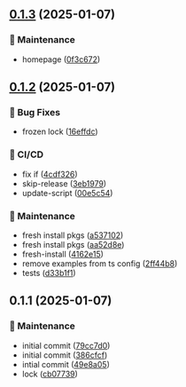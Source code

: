 

## [0.1.3](https://github.com/arshad-yaseen/pdf-to-images-browser/compare/0.1.2...0.1.3) (2025-01-07)


### 🔧 Maintenance

* homepage ([0f3c672](https://github.com/arshad-yaseen/pdf-to-images-browser/commit/0f3c6728f05a47490df123286af6cfb0a5571b3f))

## [0.1.2](https://github.com/arshad-yaseen/pdf-to-images-browser/compare/0.1.1...0.1.2) (2025-01-07)

### 🐛 Bug Fixes

- frozen lock ([16effdc](https://github.com/arshad-yaseen/pdf-to-images-browser/commit/16effdc028d29f113a91a343d39bc4c434524526))

### 🔧 CI/CD

- fix if ([4cdf326](https://github.com/arshad-yaseen/pdf-to-images-browser/commit/4cdf3260f4682bf66bcef1c830344fdc7021c077))
- skip-release ([3eb1979](https://github.com/arshad-yaseen/pdf-to-images-browser/commit/3eb1979b2a487a22cf94af7bd43a88432d0c5775))
- update-script ([00e5c54](https://github.com/arshad-yaseen/pdf-to-images-browser/commit/00e5c548d2080e180907d1c4fcdd5cd40583f683))

### 🔧 Maintenance

- fresh install pkgs ([a537102](https://github.com/arshad-yaseen/pdf-to-images-browser/commit/a537102da17e7cec98bc31f6f3b6b05e7e6c3cf7))
- fresh install pkgs ([aa52d8e](https://github.com/arshad-yaseen/pdf-to-images-browser/commit/aa52d8eb1d52f8eadd08dd93a483bb4cea657a48))
- fresh-install ([4162e15](https://github.com/arshad-yaseen/pdf-to-images-browser/commit/4162e151bd45bf1f2a3fe2a9a3deb3f2c88b9f7b))
- remove examples from ts config ([2ff44b8](https://github.com/arshad-yaseen/pdf-to-images-browser/commit/2ff44b8fae786cae561f5cad76ce7acfaf54e7f4))
- tests ([d33b1f1](https://github.com/arshad-yaseen/pdf-to-images-browser/commit/d33b1f149459aa9162327f4eb41093c25b6a812e))

## 0.1.1 (2025-01-07)

### 🔧 Maintenance

- initial commit ([79cc7d0](https://github.com/arshad-yaseen/pdf-to-images-browser/commit/79cc7d0820f85cc00ed3dd9ebc779ee9b82d3bba))
- initial commit ([386cfcf](https://github.com/arshad-yaseen/pdf-to-images-browser/commit/386cfcfee3b8082debf464ab03931fd86a1887d3))
- intial commit ([49e8a05](https://github.com/arshad-yaseen/pdf-to-images-browser/commit/49e8a0528305743b201b8a92c1b5811e9559cc06))
- lock ([cb07739](https://github.com/arshad-yaseen/pdf-to-images-browser/commit/cb07739e8b1c509167c7a82eb66ff32a4be333a7))
